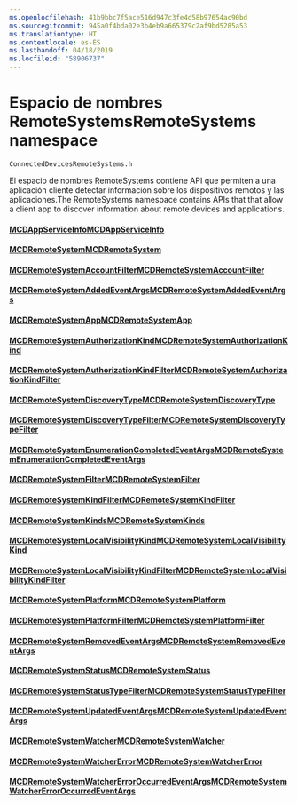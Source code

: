```yaml
---
ms.openlocfilehash: 41b9bbc7f5ace516d947c3fe4d58b97654ac90bd
ms.sourcegitcommit: 945a0f4bda02e3b4eb9a665379c2af9bd5285a53
ms.translationtype: HT
ms.contentlocale: es-ES
ms.lasthandoff: 04/18/2019
ms.locfileid: "58906737"
---
```

# <a name="remotesystems-namespace"></a><span data-ttu-id="87e15-101">Espacio de nombres RemoteSystems</span><span class="sxs-lookup"><span data-stu-id="87e15-101">RemoteSystems namespace</span></span>
```
ConnectedDevicesRemoteSystems.h
```

<span data-ttu-id="87e15-102">El espacio de nombres RemoteSystems contiene API que permiten a una aplicación cliente detectar información sobre los dispositivos remotos y las aplicaciones.</span><span class="sxs-lookup"><span data-stu-id="87e15-102">The RemoteSystems namespace contains APIs that that allow a client app to discover information about remote devices and applications.</span></span>

#### <a name="mcdappserviceinfomcdappserviceinfomd"></a>[<span data-ttu-id="87e15-103">MCDAppServiceInfo</span><span class="sxs-lookup"><span data-stu-id="87e15-103">MCDAppServiceInfo</span></span>](MCDAppServiceInfo.md)
#### <a name="mcdremotesystemmcdremotesystemmd"></a>[<span data-ttu-id="87e15-104">MCDRemoteSystem</span><span class="sxs-lookup"><span data-stu-id="87e15-104">MCDRemoteSystem</span></span>](MCDRemoteSystem.md)
#### <a name="mcdremotesystemaccountfiltermcdremotesystemaccountfiltermd"></a>[<span data-ttu-id="87e15-105">MCDRemoteSystemAccountFilter</span><span class="sxs-lookup"><span data-stu-id="87e15-105">MCDRemoteSystemAccountFilter</span></span>](MCDRemoteSystemAccountFilter.md)
#### <a name="mcdremotesystemaddedeventargsmcdremotesystemaddedeventargsmd"></a>[<span data-ttu-id="87e15-106">MCDRemoteSystemAddedEventArgs</span><span class="sxs-lookup"><span data-stu-id="87e15-106">MCDRemoteSystemAddedEventArgs</span></span>](MCDRemoteSystemAddedEventArgs.md)
#### <a name="mcdremotesystemappmcdremotesystemappmd"></a>[<span data-ttu-id="87e15-107">MCDRemoteSystemApp</span><span class="sxs-lookup"><span data-stu-id="87e15-107">MCDRemoteSystemApp</span></span>](MCDRemoteSystemApp.md)
#### <a name="mcdremotesystemauthorizationkindmcdremotesystemauthorizationkindmd"></a>[<span data-ttu-id="87e15-108">MCDRemoteSystemAuthorizationKind</span><span class="sxs-lookup"><span data-stu-id="87e15-108">MCDRemoteSystemAuthorizationKind</span></span>](MCDRemoteSystemAuthorizationKind.md)
#### <a name="mcdremotesystemauthorizationkindfiltermcdremotesystemauthorizationkindfiltermd"></a>[<span data-ttu-id="87e15-109">MCDRemoteSystemAuthorizationKindFilter</span><span class="sxs-lookup"><span data-stu-id="87e15-109">MCDRemoteSystemAuthorizationKindFilter</span></span>](MCDRemoteSystemAuthorizationKindFilter.md)
#### <a name="mcdremotesystemdiscoverytypemcdremotesystemdiscoverytypemd"></a>[<span data-ttu-id="87e15-110">MCDRemoteSystemDiscoveryType</span><span class="sxs-lookup"><span data-stu-id="87e15-110">MCDRemoteSystemDiscoveryType</span></span>](MCDRemoteSystemDiscoveryType.md)
#### <a name="mcdremotesystemdiscoverytypefiltermcdremotesystemdiscoverytypefiltermd"></a>[<span data-ttu-id="87e15-111">MCDRemoteSystemDiscoveryTypeFilter</span><span class="sxs-lookup"><span data-stu-id="87e15-111">MCDRemoteSystemDiscoveryTypeFilter</span></span>](MCDRemoteSystemDiscoveryTypeFilter.md)
#### <a name="mcdremotesystemenumerationcompletedeventargsmcdremotesystemenumerationcompletedeventargsmd"></a>[<span data-ttu-id="87e15-112">MCDRemoteSystemEnumerationCompletedEventArgs</span><span class="sxs-lookup"><span data-stu-id="87e15-112">MCDRemoteSystemEnumerationCompletedEventArgs</span></span>](MCDRemoteSystemEnumerationCompletedEventArgs.md)
#### <a name="mcdremotesystemfiltermcdremotesystemfiltermd"></a>[<span data-ttu-id="87e15-113">MCDRemoteSystemFilter</span><span class="sxs-lookup"><span data-stu-id="87e15-113">MCDRemoteSystemFilter</span></span>](MCDRemoteSystemFilter.md)
#### <a name="mcdremotesystemkindfiltermcdremotesystemkindfiltermd"></a>[<span data-ttu-id="87e15-114">MCDRemoteSystemKindFilter</span><span class="sxs-lookup"><span data-stu-id="87e15-114">MCDRemoteSystemKindFilter</span></span>](MCDRemoteSystemKindFilter.md)
#### <a name="mcdremotesystemkindsmcdremotesystemkindsmd"></a>[<span data-ttu-id="87e15-115">MCDRemoteSystemKinds</span><span class="sxs-lookup"><span data-stu-id="87e15-115">MCDRemoteSystemKinds</span></span>](MCDRemoteSystemKinds.md)
#### <a name="mcdremotesystemlocalvisibilitykindmcdremotesystemlocalvisibilitykindmd"></a>[<span data-ttu-id="87e15-116">MCDRemoteSystemLocalVisibilityKind</span><span class="sxs-lookup"><span data-stu-id="87e15-116">MCDRemoteSystemLocalVisibilityKind</span></span>](MCDRemoteSystemLocalVisibilityKind.md)
#### <a name="mcdremotesystemlocalvisibilitykindfiltermcdremotesystemlocalvisibilitykindfiltermd"></a>[<span data-ttu-id="87e15-117">MCDRemoteSystemLocalVisibilityKindFilter</span><span class="sxs-lookup"><span data-stu-id="87e15-117">MCDRemoteSystemLocalVisibilityKindFilter</span></span>](MCDRemoteSystemLocalVisibilityKindFilter.md)
#### <a name="mcdremotesystemplatformmcdremotesystemplatformmd"></a>[<span data-ttu-id="87e15-118">MCDRemoteSystemPlatform</span><span class="sxs-lookup"><span data-stu-id="87e15-118">MCDRemoteSystemPlatform</span></span>](MCDRemoteSystemPlatform.md)
#### <a name="mcdremotesystemplatformfiltermcdremotesystemplatformfiltermd"></a>[<span data-ttu-id="87e15-119">MCDRemoteSystemPlatformFilter</span><span class="sxs-lookup"><span data-stu-id="87e15-119">MCDRemoteSystemPlatformFilter</span></span>](MCDRemoteSystemPlatformFilter.md)
#### <a name="mcdremotesystemremovedeventargsmcdremotesystemremovedeventargsmd"></a>[<span data-ttu-id="87e15-120">MCDRemoteSystemRemovedEventArgs</span><span class="sxs-lookup"><span data-stu-id="87e15-120">MCDRemoteSystemRemovedEventArgs</span></span>](MCDRemoteSystemRemovedEventArgs.md)
#### <a name="mcdremotesystemstatusmcdremotesystemstatusmd"></a>[<span data-ttu-id="87e15-121">MCDRemoteSystemStatus</span><span class="sxs-lookup"><span data-stu-id="87e15-121">MCDRemoteSystemStatus</span></span>](MCDRemoteSystemStatus.md)
#### <a name="mcdremotesystemstatustypefiltermcdremotesystemstatustypefiltermd"></a>[<span data-ttu-id="87e15-122">MCDRemoteSystemStatusTypeFilter</span><span class="sxs-lookup"><span data-stu-id="87e15-122">MCDRemoteSystemStatusTypeFilter</span></span>](MCDRemoteSystemStatusTypeFilter.md)
#### <a name="mcdremotesystemupdatedeventargsmcdremotesystemupdatedeventargsmd"></a>[<span data-ttu-id="87e15-123">MCDRemoteSystemUpdatedEventArgs</span><span class="sxs-lookup"><span data-stu-id="87e15-123">MCDRemoteSystemUpdatedEventArgs</span></span>](MCDRemoteSystemUpdatedEventArgs.md)
#### <a name="mcdremotesystemwatchermcdremotesystemwatchermd"></a>[<span data-ttu-id="87e15-124">MCDRemoteSystemWatcher</span><span class="sxs-lookup"><span data-stu-id="87e15-124">MCDRemoteSystemWatcher</span></span>](MCDRemoteSystemWatcher.md)
#### <a name="mcdremotesystemwatchererrormcdremotesystemwatchererrormd"></a>[<span data-ttu-id="87e15-125">MCDRemoteSystemWatcherError</span><span class="sxs-lookup"><span data-stu-id="87e15-125">MCDRemoteSystemWatcherError</span></span>](MCDRemoteSystemWatcherError.md)
#### <a name="mcdremotesystemwatchererroroccurredeventargsmcdremotesystemwatchererroroccurredeventargsmd"></a>[<span data-ttu-id="87e15-126">MCDRemoteSystemWatcherErrorOccurredEventArgs</span><span class="sxs-lookup"><span data-stu-id="87e15-126">MCDRemoteSystemWatcherErrorOccurredEventArgs</span></span>](MCDRemoteSystemWatcherErrorOccurredEventArgs.md)